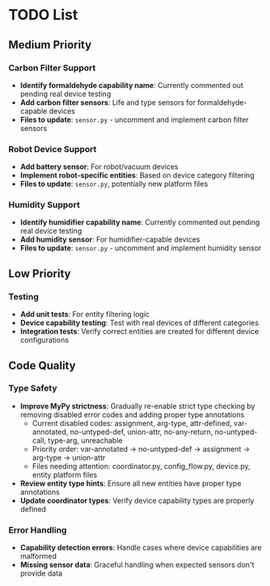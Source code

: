 # TODO List

## Medium Priority

### Carbon Filter Support

- **Identify formaldehyde capability name**: Currently commented out pending real device testing
- **Add carbon filter sensors**: Life and type sensors for formaldehyde-capable devices
- **Files to update**: `sensor.py` - uncomment and implement carbon filter sensors

### Robot Device Support

- **Add battery sensor**: For robot/vacuum devices
- **Implement robot-specific entities**: Based on device category filtering
- **Files to update**: `sensor.py`, potentially new platform files

### Humidity Support

- **Identify humidifier capability name**: Currently commented out pending real device testing
- **Add humidity sensor**: For humidifier-capable devices
- **Files to update**: `sensor.py` - uncomment and implement humidity sensor

## Low Priority

### Testing

- **Add unit tests**: For entity filtering logic
- **Device capability testing**: Test with real devices of different categories
- **Integration tests**: Verify correct entities are created for different device configurations

## Code Quality

### Type Safety

- **Improve MyPy strictness**: Gradually re-enable strict type checking by removing disabled error codes and adding proper type annotations
  - Current disabled codes: assignment, arg-type, attr-defined, var-annotated, no-untyped-def, union-attr, no-any-return, no-untyped-call, type-arg, unreachable
  - Priority order: var-annotated → no-untyped-def → assignment → arg-type → union-attr
  - Files needing attention: coordinator.py, config_flow.py, device.py, entity platform files
- **Review entity type hints**: Ensure all new entities have proper type annotations
- **Update coordinator types**: Verify device capability types are properly defined

### Error Handling

- **Capability detection errors**: Handle cases where device capabilities are malformed
- **Missing sensor data**: Graceful handling when expected sensors don't provide data
